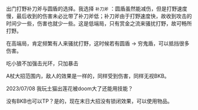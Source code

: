 出门打野补刀斧与圆盾的选择。我选择 `补刀斧` ：圆盾虽然能减伤，但是打野速度慢，最后收到的伤害未必比带了补刀斧低；补刀斧由于打野速度快，故收到攻击的时间少一些，伤害也就少一些。这是低端局，只有赏金之流来骚扰打野，故可畅所打野。

在高端局，肯定频繁有人来骚扰打野，这时候若有圆盾 -> 穷鬼盾，可以抵挡很多伤害。

吃小狼不加强击光环，只加暴击

A杖大招范围内，敌人的效果是一样的，同样受到伤害，同样无视BKB。



2023/07/08 我玩土猫出莲花被doom大了还能用技能？



没有BKB也可以TP？是的，现在末日大招没有锁闭效果，可以使用物品。